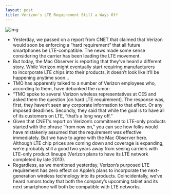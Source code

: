 ```yaml
---
layout: post
title: Verizon's LTE Requirement Still a Ways Off
---
```

![img](http://media.idownloadblog.com/wp-content/uploads/2012/01/verizon-wireless.jpg)
* Yesterday, we passed on a report from CNET that claimed that Verizon would soon be enforcing a “hard requirement” that all future smartphones be LTE-compatible. The news made some sense considering the carrier has been leading the LTE movement.
* But today, the Mac Observer is reporting that they’ve heard a different story. While Verizon might eventually start requiring manufacturers to incorporate LTE chips into their products, it doesn’t look like it’ll be happening anytime soon…
* TMO has apparently talked to a number of Verizon employees who, according to them, have debunked the rumor:
* “TMO spoke to several Verizon wireless representatives at CES and asked them the question [on hard LTE requirement]. The response was, first, they haven’t seen any corporate information to that effect. Or any imposed deadlines. Secondly, they said that while the goal is to have all of its customers on LTE, “that’s a long way off.”
* Given that CNET’s report on Verizon’s commitment to LTE-only products started with the phrase “from now on,” you can see how folks would have mistakenly assumed that the requirement was effective immediately. But we have to agree with the Mac Observer here. Although LTE chip prices are coming down and coverage is expanding, we’re probably still a good two years away from seeing carriers with LTE-only product lineups (Verizon plans to have its LTE network completed by late 2013).
* Regardless, as we mentioned yesterday, Verizon’s purposed LTE requirement has zero effect on Apple’s plans to incorporate the next-generation wireless technology into its products. Coincidentally, we’ve heard rumors today that both the company’s upcoming tablet and its next smartphone will both be compatible with LTE networks.


